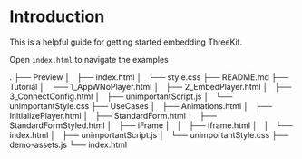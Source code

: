 # Introduction

This is a helpful guide for getting started embedding ThreeKit.

Open `index.html` to navigate the examples

.
├── Preview
│   ├── index.html
│   └── style.css
├── README.md
├── Tutorial
│   ├── 1_AppWNoPlayer.html
│   ├── 2_EmbedPlayer.html
│   ├── 3_ConnectConfig.html
│   ├── unimportantScript.js
│   └── unimportantStyle.css
├── UseCases
│   ├── Animations.html
│   ├── InitializePlayer.html
│   ├── StandardForm.html
│   ├── StandardFormStyled.html
│   ├── iFrame
│   │   ├── iframe.html
│   │   └── index.html
│   ├── unimportantScript.js
│   └── unimportantStyle.css
├── demo-assets.js
└── index.html
